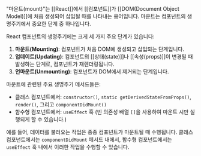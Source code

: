 "마운트(mount)"는 [[React]]에서 [[컴포넌트]]가 [[DOM(Document Object Model)]]에 처음 생성되어 삽입될 때를 나타내는 용어입니다. 마운트는 컴포넌트의 생명주기에서 중요한 단계 중 하나입니다.

React 컴포넌트의 생명주기에는 크게 세 가지 주요 단계가 있습니다:
1. **마운트(Mounting)**: 컴포넌트가 처음 DOM에 생성되고 삽입되는 단계입니다.
2. **업데이트(Updating)**: 컴포넌트의 [[상태(state)]]나 [[속성(props)]]이 변경될 때 발생하는 단계로, 컴포넌트가 재렌더링됩니다.
3. **언마운트(Unmounting)**: 컴포넌트가 DOM에서 제거되는 단계입니다.

마운트에 관련된 주요 생명주기 메서드들은:
- 클래스 컴포넌트에서: `constructor()`, `static getDerivedStateFromProps()`, `render()`, 그리고 `componentDidMount()`
- 함수형 컴포넌트에서: `useEffect` 훅 (빈 의존성 배열 `[]`을 사용하여 마운트 시만 실행되게 할 수 있습니다.)

예를 들어, 데이터를 불러오는 작업은 종종 컴포넌트가 마운트될 때 수행됩니다. 클래스 컴포넌트에서는 `componentDidMount` 메서드 내에서, 함수형 컴포넌트에서는 `useEffect` 훅 내에서 이러한 작업을 수행할 수 있습니다.
